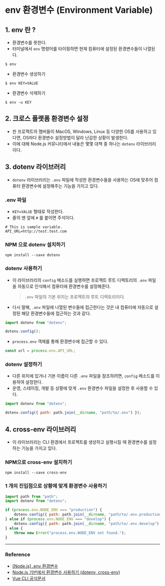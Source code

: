 # env 환경변수 (Environment Variable)

## 1. env 란 ?

- 환경변수를 뜻한다.
- 터미널에서 `env` 명령어를 타이핑하면 현재 컴퓨터에 설정된 환경변수들이 나열된다.

```console
$ env
```

- 환경변수 생성하기

```shell
$ env KEY=VALUE
```

- 환경변수 삭제하기

```console
$ env -u KEY
```

## 2. 크로스 플랫폼 환경변수 설정

- 한 프로젝트의 멤버들이 MacOS, Windows, Linux 등 다양한 OS를 사용하고 있다면, OS마다 환경변수 설정방법이 달라 난감한 상황이 발생한다.
- 이에 대해 Node.js 커뮤니티에서 내놓은 몇몇 대책 중 하나는 `dotenv` 라이브러리이다.

## 3. dotenv 라이브러리

- `dotenv` 라이브러리는 `.env` 파일에 작성한 환경변수들을 사용하는 OS에 맞추어 컴퓨터 환경변수에 설정해주는 기능을 가지고 있다.

### .env 파일

- `KEY=VALUE` 형태로 작성한다.
- 줄의 맨 앞에 `#` 를 붙이면 주석이다.

```env
# This is sample variable.
API_URL=http://test.test.com
```

### NPM 으로 dotenv 설치하기

```console
npm install --save dotenv
```

### dotenv 사용하기

- 이 라이브러리의 `config` 메소드를 실행하면 프로젝트 루트 디렉토리의 `.env` 파일을 자동으로 인식해서 컴퓨터에 환경변수를 설정해준다.

  > `.env` 파일의 기본 위치는 프로젝트의 루트 디렉토리이다.

- 다시 말해, `.env` 파일에 나열된 변수들에 접근한다는 것은 내 컴퓨터에 자동으로 설정된 해당 환경변수들에 접근하는 것과 같다.

```javascript
import dotenv from "dotenv";

dotenv.config();
```

- `process.env` 객체를 통해 환경변수에 접근할 수 있다.

```javascript
const url = process.env.API_URL;
```

### dotenv 설정하기

- 다른 위치에 있거나 기본 이름이 다른 `.env` 파일을 참조하려면, `config` 메소드를 이용하여 설정한다.
- 운영, 스테이징, 개발 등 상황에 맞게 `.env` 환경변수 파일을 설정한 후 사용할 수 있다.

```javascript
import dotenv from "dotenv";

dotenv.config({ path: path.join(__dirname, "path/to/.env") });
```

## 4. cross-env 라이브러리

- 이 라이브러리는 CLI 환경에서 프로젝트를 생성하고 실행시킬 때 환경변수를 설정하는 기능을 가지고 있다.

### NPM으로 cross-env 설치하기

```console
npm install --save cross-env
```

### 1 개의 진입점으로 상황에 맞게 환경변수 사용하기

```javascript
import path from "path";
import dotenv from "dotenv";

if (process.env.NODE_ENV === "production") {
	dotenv.config({ path: path.join(__dirname, "path/to/.env.production") });
} else if (process.env.NODE_ENV === "develop") {
	dotenv.config({ path: path.join(__dirname, "path/to/.env.develop") });
} else {
	throw new Error("process.env.NODE_ENV not found.");
}
```

---

### Reference

- [[Node.js] .env 환경변수](https://spiralmoon.tistory.com/entry/Nodejs-env-%ED%99%98%EA%B2%BD%EB%B3%80%EC%88%98)
- [Node.js 기반에서 환경변수 사용하기 (dotenv, cross-env)](https://velog.io/@public_danuel/process-env-on-node-js)
- [Vue CLI 공식문서](https://cli.vuejs.org/guide/cli-service.html#vue-cli-service-build)
